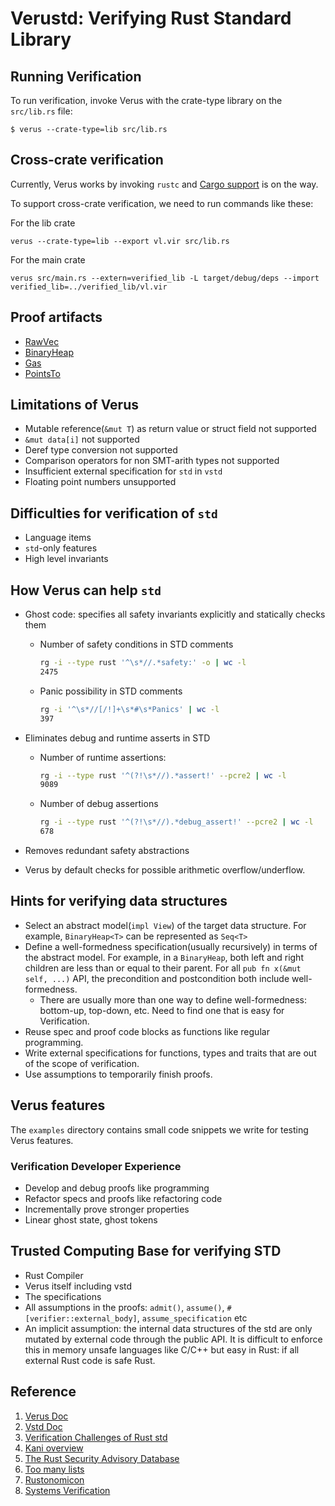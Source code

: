 # Verustd: Verifying Rust Standard Library

## Running Verification

To run verification, invoke Verus with the crate-type library on the `src/lib.rs` file:

```
$ verus --crate-type=lib src/lib.rs
```
## Cross-crate verification
Currently, Verus works by invoking `rustc` and [Cargo support](https://github.com/verus-lang/verus/pull/1475) is on the way. 

To support cross-crate verification, we need to run commands like these:

For the lib crate
```
verus --crate-type=lib --export vl.vir src/lib.rs
```

For the main crate
```
verus src/main.rs --extern=verified_lib -L target/debug/deps --import verified_lib=../verified_lib/vl.vir
```

## Proof artifacts
- [RawVec](./src/alloc/src/raw_vec.rs)
- [BinaryHeap](./src/alloc/src/collections/binary_heap/mod.rs)
- [Gas](./examples/test_recursive.rs)
- [PointsTo](./examples/test_ptr.rs)

## Limitations of Verus
- Mutable reference(`&mut T`) as return value or struct field not supported 
- `&mut data[i]` not supported
- Deref type conversion not supported
- Comparison operators for non SMT-arith types not supported
- Insufficient external specification for `std` in `vstd`
- Floating point numbers unsupported

## Difficulties for verification of `std`
- Language items
- `std`-only features 
- High level invariants

## How Verus can help `std`
- Ghost code: specifies all safety invariants explicitly and statically checks them 
    - Number of safety conditions in STD comments
        ```bash
        rg -i --type rust '^\s*//.*safety:' -o | wc -l
        2475

        ```
    - Panic possibility in STD comments 
        ```bash
        rg -i '^\s*//[/!]+\s*#\s*Panics' | wc -l
        397
        ```

- Eliminates debug and runtime asserts in STD
    - Number of runtime assertions:
        ```bash
        rg -i --type rust '^(?!\s*//).*assert!' --pcre2 | wc -l
        9089
        ```
    - Number of debug assertions 
        ```bash 
        rg -i --type rust '^(?!\s*//).*debug_assert!' --pcre2 | wc -l
        678
        ```
- Removes redundant safety abstractions 
- Verus by default checks for possible arithmetic overflow/underflow. 

## Hints for verifying data structures
- Select an abstract model(`impl View`) of the target data structure. For example, `BinaryHeap<T>` can be represented as `Seq<T>` 
- Define a well-formedness specification(usually recursively) in terms of the abstract model. For example, in a `BinaryHeap`, both left and right children are less than or equal to their parent. For all `pub fn x(&mut self, ...)` API, the precondition and postcondition both include well-formedness.
    - There are usually more than one way to define well-formedness: bottom-up, top-down, etc. Need to find one that is easy for Verification.
- Reuse spec and proof code blocks as functions like regular programming.
- Write external specifications for functions, types and traits that are out of the scope of verification.
- Use assumptions to temporarily finish proofs.

## Verus features 
The `examples` directory contains small code snippets we write for testing Verus features.

### Verification Developer Experience
- Develop and debug proofs like programming
- Refactor specs and proofs like refactoring code 
- Incrementally prove stronger properties  
- Linear ghost state, ghost tokens  

## Trusted Computing Base for verifying STD 
- Rust Compiler 
- Verus itself including vstd
- The specifications 
- All assumptions in the proofs: `admit()`, `assume()`, `#[verifier::external_body]`, `assume_specification` etc
- An implicit assumption: the internal data structures of the std are only mutated by external code through the public API. It is difficult to enforce this in memory unsafe languages like C/C++ but easy in Rust: if all external Rust code is safe Rust.    


## Reference
1. [Verus Doc](https://verus-lang.github.io/verus/guide/)
1. [Vstd Doc](https://verus-lang.github.io/verus/verusdoc/vstd/)
1. [Verification Challenges of Rust std](https://model-checking.github.io/verify-rust-std)
1. [Kani overview](https://model-checking.github.io/kani-verifier-blog/2023/08/03/turbocharging-rust-code-verification.html)
1. [The Rust Security Advisory Database](https://rustsec.org/advisories/)
1. [Too many lists](https://rust-unofficial.github.io/too-many-lists/fifth-miri.html)
1. [Rustonomicon](https://doc.rust-lang.org/nomicon/vec/vec.html)
1. [Systems Verification](https://tchajed.github.io/sys-verif-fa24/)
